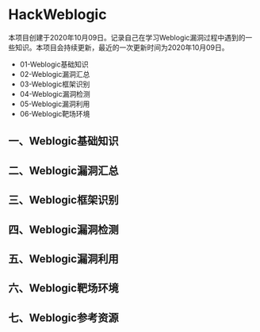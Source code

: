 # HackWeblogic

本项目创建于2020年10月09日。记录自己在学习Weblogic漏洞过程中遇到的一些知识。本项目会持续更新，最近的一次更新时间为2020年10月09日。

- 01-Weblogic基础知识
- 02-Weblogic漏洞汇总
- 03-Weblogic框架识别
- 04-Weblogic漏洞检测
- 05-Weblogic漏洞利用
- 06-Weblogic靶场环境

## 一、Weblogic基础知识

## 二、Weblogic漏洞汇总

## 三、Weblogic框架识别

## 四、Weblogic漏洞检测

## 五、Weblogic漏洞利用

## 六、Weblogic靶场环境

## 七、Weblogic参考资源